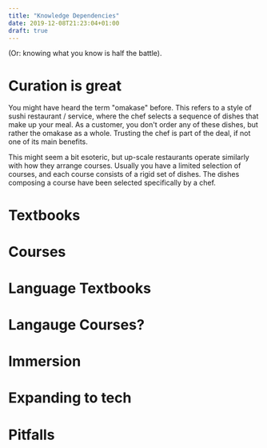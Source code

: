 ```yaml
---
title: "Knowledge Dependencies"
date: 2019-12-08T21:23:04+01:00
draft: true
---
```


(Or: knowing what you know is half the battle).

# Curation is great

You might have heard the term "omakase" before. This refers to a style of sushi restaurant / service,
where the chef selects a sequence of dishes that make up your meal. As a customer, you don't order any of these dishes,
but rather the omakase as a whole. Trusting the chef is part of the deal, if not one of its main benefits.

This might seem a bit esoteric, but up-scale restaurants operate similarly with how they arrange courses. Usually you have
a limited selection of courses, and each course consists of a rigid set of dishes. The dishes composing a course have been
selected specifically by a chef.

# Textbooks

# Courses

# Language Textbooks
# Langauge Courses?
# Immersion

# Expanding to tech
# Pitfalls
